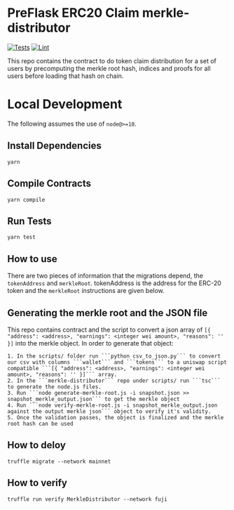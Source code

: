 # PreFlask ERC20 Claim merkle-distributor


[![Tests](https://github.com/Uniswap/merkle-distributor/workflows/Tests/badge.svg)](https://github.com/Uniswap/merkle-distributor/actions?query=workflow%3ATests)
[![Lint](https://github.com/Uniswap/merkle-distributor/workflows/Lint/badge.svg)](https://github.com/Uniswap/merkle-distributor/actions?query=workflow%3ALint)

This repo contains the contract to do token claim distribution for a set of users by precomputing the merkle root hash, indices and proofs for all users before loading that hash on chain.

# Local Development

The following assumes the use of `node@>=10`.

## Install Dependencies

`yarn`

## Compile Contracts

`yarn compile`

## Run Tests

`yarn test`


## How to use

There are two pieces of information that the migrations depend, the ```tokenAddress``` and ```merkleRoot```. tokenAddress is the address for the ERC-20  token and the ```merkleRoot``` instructions are given below.

## Generating the merkle root and the JSON file

This repo contains contract and the script to convert a json array of  ```[{ "address": <address>, "earnings": <integer wei amount>, "reasons": '' }]``` into the merkle object. In order to generate that object:

	1. In the scripts/ folder run ```python csv_to_json.py``` to convert our csv with columns ```wallet``` and ```tokens``` to a uniswap script compatible ```[{ "address": <address>, "earnings": <integer wei amount>, "reasons": '' }]``` array.
	2. In the ```merkle-distributor``` repo under scripts/ run ```tsc``` to generate the node.js files.
	3. Run ```node generate-merkle-root.js -i snapshot.json >> snapshot_merkle_output.json``` to get the merkle object
	4. Run ```node verify-merkle-root.js -i snapshot_merkle_output.json against the output merkle json``` object to verify it's validity.
	5. Once the validation passes, the object is finalized and the merkle root hash can be used

## How to deloy 

 `truffle migrate --network mainnet` 



## How to verify 

 `truffle run verify MerkleDistributor --network fuji`

  